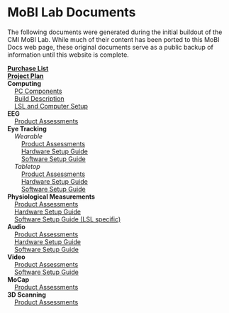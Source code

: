 # MoBI Lab Documents
The following documents were generated during the initial buildout of the CMI MoBI Lab. While much of their content has been ported to this MoBI Docs web page, these original documents serve as a public backup of information until this website is complete.

[**Purchase List**](https://docs.google.com/spreadsheets/d/1FFDdzR8Sh6sXQE-nlagVRFnkKJqUgnXuHzcVKOTHPx8/edit?usp=sharing) </br>
[**Project Plan**](https://docs.google.com/document/d/1LxGi7DXwxFsYfafbm9MNL5DP9KwrTQ2ofFSKUXy26ag/edit?usp=sharing) </br>
**Computing** </br>
&nbsp;&nbsp;&nbsp;&nbsp;[PC Components](https://pcpartpicker.com/user/cmi_mobi/saved/#view=Qg3JkL)</br>
&nbsp;&nbsp;&nbsp;&nbsp;[Build Description](https://docs.google.com/document/d/14cKnLs9VDfn-QeNBlof1WevrRVJKznYbXP650-Vc3dk/edit)</br>
&nbsp;&nbsp;&nbsp;&nbsp;[LSL and Computer Setup](https://docs.google.com/document/d/1FLUOZAXg4oIVR_nCPXVb6a00201T-sgO9WIhljO8zbk/edit?usp=sharing)</br>
**EEG**</br>
&nbsp;&nbsp;&nbsp;&nbsp;[Product Assessments](https://docs.google.com/document/d/1VzDTtJht0OSSZuIIL60WJHRgLPXAztsG6UmUisoVKAo/edit#heading=h.n4g92fo57lsb)</br>
**Eye Tracking**</br>
&nbsp;&nbsp;&nbsp;&nbsp;_Wearable_</br>
&nbsp;&nbsp;&nbsp;&nbsp;&nbsp;&nbsp;&nbsp;&nbsp;[Product Assessments](https://docs.google.com/document/d/1I-BoTybvYuQEzQK7Wa4eur0hv7Ys0oDzxRfAHF-Uk3M/edit?usp=sharing)</br>
&nbsp;&nbsp;&nbsp;&nbsp;&nbsp;&nbsp;&nbsp;&nbsp;[Hardware Setup Guide](https://docs.google.com/document/d/1OtJC3Y_3bIrB2jXU-KWKdUpdU8Er32KNkca4oqBsUkM/edit?usp=sharing)</br>
&nbsp;&nbsp;&nbsp;&nbsp;&nbsp;&nbsp;&nbsp;&nbsp;[Software Setup Guide](https://docs.google.com/document/d/1xoqMIQPcrM4TD8poBME7i4MMc0wD6rBxFpNqhK2FEYM/edit?usp=sharing)</br>
&nbsp;&nbsp;&nbsp;&nbsp;_Tabletop_</br>
&nbsp;&nbsp;&nbsp;&nbsp;&nbsp;&nbsp;&nbsp;&nbsp;[Product Assessments](https://docs.google.com/document/d/1I-BoTybvYuQEzQK7Wa4eur0hv7Ys0oDzxRfAHF-Uk3M/edit?usp=sharing)</br>
&nbsp;&nbsp;&nbsp;&nbsp;&nbsp;&nbsp;&nbsp;&nbsp;[Hardware Setup Guide](https://docs.google.com/document/d/1T4T8fAgTYRrPfIzWnODjr22jYceIQ5319YNhn3YFbyg/edit?usp=sharing)</br>
&nbsp;&nbsp;&nbsp;&nbsp;&nbsp;&nbsp;&nbsp;&nbsp;[Software Setup Guide](https://docs.google.com/document/d/1A94G4ImWUnt0fRTz-DY5U41Pd2e4_bS-uD-57wkEbFg/edit?usp=sharing)</br>
**Physiological Measurements**</br>
&nbsp;&nbsp;&nbsp;&nbsp;[Product Assessments](https://docs.google.com/document/d/1JgflTnkKxCbBGgAc1dGDUgFp69ZlBkOzadq42GCvzUI/edit#heading=h.n4g92fo57lsb)</br>
&nbsp;&nbsp;&nbsp;&nbsp;[Hardware Setup Guide](https://docs.google.com/document/d/1ewuc8S6pXwmoRh75o5_BLNEzTYyEEzclz_fyL97QfTQ/edit?usp=sharing)</br>
&nbsp;&nbsp;&nbsp;&nbsp;[Software Setup Guide (LSL specific)](https://docs.google.com/document/d/1G9yWi1X4zEWCRy1J71K6O33ue8zgd6DyQB60W4dCk58/edit#heading=h.b4ty1618vtko)</br>
**Audio**</br>
&nbsp;&nbsp;&nbsp;&nbsp;[Product Assessments](https://docs.google.com/document/d/1FnxiObTE1_vltTa3Ck-i1WI5aM6uEA9EnhOsUkwUR98/edit)</br>
&nbsp;&nbsp;&nbsp;&nbsp;[Hardware Setup Guide](https://docs.google.com/document/d/10FV5zWb6cnHENpJe-Rnts023vuKIywwYjWS-ePSOrog/edit?usp=sharing)</br>
&nbsp;&nbsp;&nbsp;&nbsp;[Software Setup Guide](https://docs.google.com/document/d/1Jzf0nyqtXlmiQDz6RqErQEp5TlwTdmvNeMXc1ZVlDhw/edit?usp=sharing)</br>
**Video**</br>
&nbsp;&nbsp;&nbsp;&nbsp;[Product Assessments](https://docs.google.com/document/d/1oItEHhlOat5ulU7rOfizVeZ7pq8S6Xrsm8k7udzyPhU/edit)</br>
&nbsp;&nbsp;&nbsp;&nbsp;[Software Setup Guide](https://docs.google.com/document/d/1WrO9FH5OkCEKU9Nj7QE53ea6WWDjiFw6vTddKLDfT-k/edit?usp=sharing)</br>
**MoCap**</br>
&nbsp;&nbsp;&nbsp;&nbsp;[Product Assessments](https://docs.google.com/document/d/16Ab0B1wyUffS3lpPD3ecLmiXvdfOoEV4zG_7DETBZOc/edit#heading=h.dmh3zfq2bc2a)</br>
**3D Scanning**</br>
&nbsp;&nbsp;&nbsp;&nbsp;[Product Assessments](https://docs.google.com/document/d/1arIhclwoBYyT5YSHvKNSSePuYjeUQ3aCqfzDg17VQN4/edit#heading=h.n4g92fo57lsb)</br>
